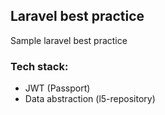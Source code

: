 ## Laravel best practice

Sample laravel best practice

### Tech stack:

- JWT (Passport)
- Data abstraction (l5-repository)
